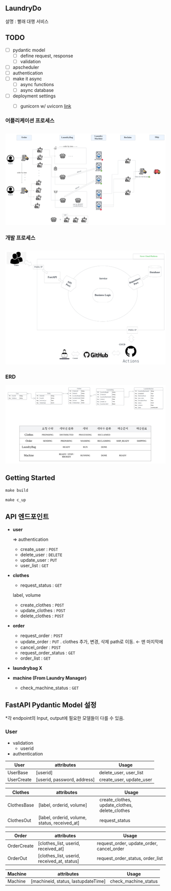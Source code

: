 ## LaundryDo
설명 : 빨래 대행 서비스  

## TODO
- [ ] pydantic model
  - [ ] define request, response
  - [ ] validation
- [ ] apscheduler
- [ ] authentication
- [ ] make it async
  - [ ] async functions
  - [ ] async database
- [ ] deployment settings 
    - [ ] gunicorn w/ uvicorn [link](https://fastapi.tiangolo.com/deployment/server-workers/?h=uvicorn)



### 어플리케이션 프로세스
![프로세스](<img/LaundryDO full process.png>)
---
### 개발 프로세스
![구상도](<img/LaundryDo Diagram.png>)
---
### ERD
![ERD](<img/LaundryDo ERD.png>)

## Getting Started
```
make build
```

```
make c_up
```




## API 엔드포인트

- **user**
    
    ⇒ authentication
    
    - create_user : `POST`
    - delete_user : `DELETE`
    - update_user : `PUT`
    - user_list : `GET`
- **clothes**
    - request_status : `GET`
    
    label, volume  
    
    - create_clothes : `POST`
    - update_clothes : `POST`
    - delete_clothes : `POST`
- **order**
    - request_order : `POST`
    - update_order : `PUT` . clothes 추가, 변경, 삭제 path로 이동. ← 맨 마지막에
    - cancel_order : `POST`
    - request_order_status : `GET`
    - order_list : `GET`
- **laundrybag X**
- **machine (From Laundry Manager)**
    - check_machine_status : `GET`

## FastAPI Pydantic Model 설정

*각 endpoint의 Input, output에 필요한 모델들이 다를 수 있음.  

### User

- validation
    - userid
- authentication

| User | attributes | Usage |
| --- | --- | --- |
| UserBase | [userid] | delete_user, user_list |
| UserCreate | [userid, password, address] | create_user, update_user |

| Clothes | attributes | Usage |
| --- | --- | --- |
| ClothesBase | [label, orderid, volume] | create_clothes, update_clothes, delete_clothes |
| ClothesOut | [label, orderid, volume, status, received_at] | request_status |

| Order | attributes | Usage |
| --- | --- | --- |
| OrderCreate | [clothes_list, userid, received_at] | request_order, update_order, cancel_order |
| OrderOut | [clothes_list, userid, received_at, status] | request_order_status, order_list |

| Machine | attributes | Usage |
| --- | --- | --- |
| Machine | [machineid, status, lastupdateTime] | check_machine_status |